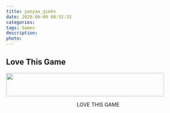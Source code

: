 ```yaml
---
title: yaoyao_qiekn
date: 2020-06-09 08:52:33
categories: 
tags: Games
description:
photo:
---
```


## Love This Game

<a href="/promo/invite/cn/?ref=4jo0am"><img src="https://pc.warface.com/custom/ub/MV82MjkyMjA0c29tZV90b2tlbl9rZXk/6c6e0f284d4430dae327c4b1e65f98ae/bar.jpg" width="432" height="64" /></a>

<div align='center'>LOVE THIS GAME</div>